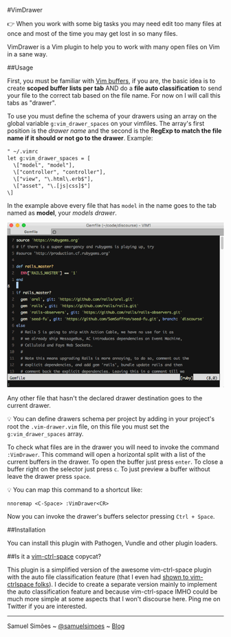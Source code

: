 #VimDrawer

:point_right: When you work with some big tasks you may need edit too many files at once and most of the time you may get lost in so many files.

VimDrawer is a Vim plugin to help you to work with many open files on Vim in a sane way.

##Usage

First, you must be familiar with [Vim buffers](http://joshldavis.com/2014/04/05/vim-tab-madness-buffers-vs-tabs/), if you are, the basic idea is to create **scoped buffer lists per tab** AND do a **file auto classification** to send your file to the correct tab based on the file name. For now on I will call this tabs as "drawer".

To use you must define the schema of your drawers using an array on the global variable `g:vim_drawer_spaces` on your vimfiles. The array's first position is the _drawer name_ and the second is the **RegExp to match the file name if it should or not go to the drawer**. Example:

```viml
" ~/.vimrc
let g:vim_drawer_spaces = [
  \["model", "model"],
  \["controller", "controller"],
  \["view", "\.html\.erb$"],
  \["asset", "\.[js|css]$"]
\]
```

In the example above every file that has `model` in the name goes to the tab named as **model**, your _models drawer_.

![](fx/demo.gif)

Any other file that hasn't the declared drawer destination goes to the current drawer.

:bulb: You can define drawers schema per project by adding in your project's root the `.vim-drawer.vim` file, on this file you must set the `g:vim_drawer_spaces` array.

To check what files are in the drawer you will need to invoke the command  `:VimDrawer`. This command will open a horizontal split with a list of the current buffers in the drawer. To open the buffer just press `enter`. To close a buffer right on the selector just press `c`. To just preview a buffer without leave the drawer press `space`.

:bulb: You can map this command to a shortcut like:

```viml
nnoremap <C-Space> :VimDrawer<CR>
```
Now you can invoke the drawer's buffers selector pressing `Ctrl + Space`.

##Installation

You can install this plugin with Pathogen, Vundle and other plugin loaders.

##Is it a [vim-ctrl-space](https://github.com/vim-ctrlspace) copycat?

This plugin is a simplified version of the awesome vim-ctrl-space plugin with the auto file classification feature (that I even had [shown to vim-ctrlspace folks](https://github.com/vim-ctrlspace/vim-ctrlspace/issues/177)). I decide to create a separate version mainly to implement the auto classification feature and because vim-ctrl-space IMHO could be much more simple at some aspects that I won't discourse here. Ping me on Twitter if you are interested.

-------
Samuel Simões ~ [@samuelsimoes](https://twitter.com/samuelsimoes) ~ [Blog](http://blog.samuelsimoes.com/)
